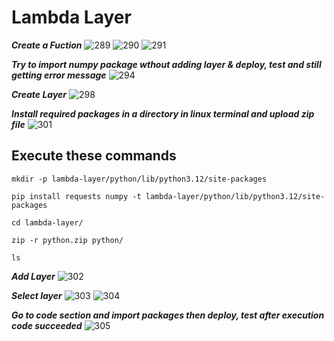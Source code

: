 # Lambda Layer

***Create a Fuction***
![289](https://github.com/user-attachments/assets/e865fee9-bf04-4997-a1ff-01b0cd7c2b21)
![290](https://github.com/user-attachments/assets/0e686ae2-7692-42b9-abb3-13a0a9d62192)
![291](https://github.com/user-attachments/assets/9d83c564-e800-4a22-9801-506b71fb9944)

***Try to import numpy package wthout adding layer & deploy, test and still getting error message***
![294](https://github.com/user-attachments/assets/dd0fd283-92fb-483f-b409-69ebb56b0304)

***Create Layer***
![298](https://github.com/user-attachments/assets/e1292dea-1e44-4c1a-aefe-a9a994b2726b)

***Install required packages in a directory in linux terminal and upload zip file***
![301](https://github.com/user-attachments/assets/0bda72e0-fac0-43a1-8219-7439ef209313)

## Execute these commands
```
mkdir -p lambda-layer/python/lib/python3.12/site-packages
```
```
pip install requests numpy -t lambda-layer/python/lib/python3.12/site-packages
```
```
cd lambda-layer/
```
```
zip -r python.zip python/
```
```
ls
```
***Add Layer***
![302](https://github.com/user-attachments/assets/78f4488e-e08a-4ae3-92d3-66e682410a2d)

***Select layer***
![303](https://github.com/user-attachments/assets/4d290e1c-dd26-42de-a60e-536eb33020a7)
![304](https://github.com/user-attachments/assets/9837dd7f-d56d-444e-8a98-310fbdb6544e)

***Go to code section and import packages then deploy, test after execution code succeeded*** 
![305](https://github.com/user-attachments/assets/75eb4dbf-1116-44ca-b28a-641539961592)
